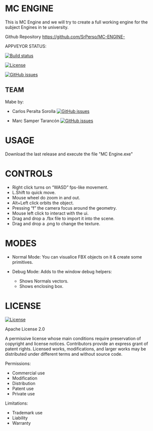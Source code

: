 ﻿ # MC ENGINE

This is MC Engine and we will try to create a full working engine for the subject Engines in te university. 

Github Repository https://github.com/SrPerso/MC-ENGINE-

APPVEYOR STATUS:

[![Build status](https://ci.appveyor.com/api/projects/status/2e9av5y6o70lle38?svg=true)](https://ci.appveyor.com/project/SrPerso/mc-engine)

[![License](https://img.shields.io/badge/License-Apache%202.0-blue.svg)](https://opensource.org/licenses/Apache-2.0)

[![GitHub issues](https://img.shields.io/github/issues/SrPerso/MC-ENGINE-.svg)](https://github.com/SrPerso/MC-ENGINE-/issues)


## TEAM

Mabe by:

- Carlos Peralta Sorolla
[![GitHub issues](https://img.shields.io/badge/Github-Carlos-yellowgreen.svg)](https://github.com/SrPerso) 

- Marc Samper Tarancón
[![GitHub issues](https://img.shields.io/badge/Github-Marc-yellowgreen.svg)](https://github.com/marcsamper)
 
# USAGE

Download the last release and execute the file "MC Engine.exe"

# CONTROLS

* Right click turns on “WASD” fps-like movement.
* L.Shift to quick move.
* Mouse wheel do zoom in and out.
* Alt+Left click orbits the object.
* Pressing “f” the camera focus around the geometry.
* Mouse left click to interact with the ui.
* Drag and drop a .fbx file to import it into the scene.
* Drag and drop a .png to change the texture.

# MODES

* Normal Mode: 
  You can visualice FBX objects on it & create some primitives.

* Debug Mode:
  Adds to the window debug helpers:
   - Shows Normals vectors.
   - Shows enclosing box.

# LICENSE

[![License](https://img.shields.io/badge/License-Apache%202.0-blue.svg)](https://opensource.org/licenses/Apache-2.0)

Apache License 2.0

A permissive license whose main conditions require preservation of copyright and license notices. Contributors provide an express grant of patent rights. Licensed works, modifications, and larger works may be distributed under different terms and without source code.

Permissions:

* Commercial use
* Modification
* Distribution
* Patent use
* Private use

Limitations:

* Trademark use
* Liability
* Warranty







